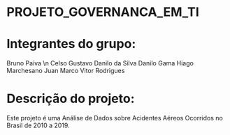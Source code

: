 # PROJETO_GOVERNANCA_EM_TI

#  Integrantes do grupo:
  Bruno Paiva \n
  Celso Gustavo
  Danilo da Silva
  Danilo Gama
  Hiago Marchesano
  Juan Marco
  Vitor Rodrigues
  
# Descrição do projeto:
  Este projeto é uma Análise de Dados sobre Acidentes Aéreos Ocorridos no Brasil de 2010 a 2019.
